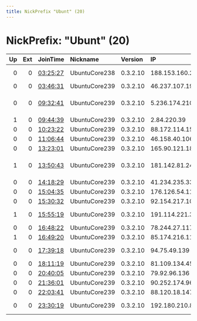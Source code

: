 ```yaml
---
title: NickPrefix "Ubunt" (20)
---
```


# NickPrefix: "Ubunt" (20)

|   Up |   Ext | JoinTime                                                                                            | Nickname      | Version   | IP             | AS                                 | CC   |   ORp |   Dirp | OS    | Contact   |   eFamMembers |
|-----:|------:|:----------------------------------------------------------------------------------------------------|:--------------|:----------|:---------------|:-----------------------------------|:-----|------:|-------:|:------|:----------|--------------:|
|    0 |     0 | [03:25:27](https://metrics.torproject.org/rs.html#details/A28D2C2FA1F287233F446F9ABA8D97970ABC2565) | UbuntuCore238 | 0.3.2.10  | 188.153.160.28 | Vodafone Italia S.p.A.             | it   | 46161 |      0 | Linux | None      |             1 |
|    0 |     0 | [03:46:31](https://metrics.torproject.org/rs.html#details/2E3D47B7D877CC771AD1B86D9F797A93F9FEF94A) | UbuntuCore239 | 0.3.2.10  | 46.237.107.191 | Bulsatcom EAD                      | bg   | 43773 |      0 | Linux | None      |             1 |
|    0 |     0 | [09:32:41](https://metrics.torproject.org/rs.html#details/74D36BB71F049AA38CD6C2BEF732B1B997CAFF18) | UbuntuCore239 | 0.3.2.10  | 5.236.174.210  | Iran Telecommunication Company PJS | ir   | 37645 |      0 | Linux | None      |             1 |
|    1 |     0 | [09:44:39](https://metrics.torproject.org/rs.html#details/78CB53A49417DD2C6A0F001C05D2D6AFC8ECBD08) | UbuntuCore239 | 0.3.2.10  | 2.84.220.39    | OTEnet S.A.                        | gr   | 46201 |      0 | Linux | None      |             1 |
|    0 |     0 | [10:23:22](https://metrics.torproject.org/rs.html#details/282BC8E75178DA80299EE8C5135B61A1E1C722D5) | UbuntuCore239 | 0.3.2.10  | 88.172.114.152 | Free SAS                           | fr   | 36745 |      0 | Linux | None      |             1 |
|    0 |     0 | [11:06:44](https://metrics.torproject.org/rs.html#details/0C2D53FE312427B534F11E99B25CF2A11FB1FA77) | UbuntuCore239 | 0.3.2.10  | 46.158.40.106  | Rostelecom                         | ru   | 44567 |      0 | Linux | None      |             1 |
|    0 |     0 | [13:23:01](https://metrics.torproject.org/rs.html#details/4172F29F79480A801737F67E4BFCC1563239C31B) | UbuntuCore239 | 0.3.2.10  | 165.90.121.188 | CV-Multimedia                      | cv   | 38951 |      0 | Linux | None      |             1 |
|    1 |     0 | [13:50:43](https://metrics.torproject.org/rs.html#details/40014BE486DE115A30C0C8504F0B85E73AC2CF5C) | UbuntuCore239 | 0.3.2.10  | 181.142.81.240 | EPM Telecomunicaciones S.A. E.S.P. | co   | 46511 |      0 | Linux | None      |             1 |
|    0 |     0 | [14:18:29](https://metrics.torproject.org/rs.html#details/5EAFCE110C31708F91AA19497F18013448F7B8B7) | UbuntuCore239 | 0.3.2.10  | 41.234.235.33  | TE-AS                              | eg   | 41031 |      0 | Linux | None      |             1 |
|    0 |     0 | [15:04:35](https://metrics.torproject.org/rs.html#details/9A0C37436CA9D62EEB7518BD4EE00CD2DB0CDB16) | UbuntuCore239 | 0.3.2.10  | 176.126.54.116 | Electrics Ltd                      | ru   | 45529 |      0 | Linux | None      |             1 |
|    0 |     0 | [15:30:32](https://metrics.torproject.org/rs.html#details/4A899FFF34A6D5081A7AE309DD1C7223266E054A) | UbuntuCore239 | 0.3.2.10  | 92.154.217.100 | Orange                             | fr   | 43245 |      0 | Linux | None      |             1 |
|    1 |     0 | [15:55:19](https://metrics.torproject.org/rs.html#details/93B23D711F67B7DB0E2D4FEF34833925D21F3BE8) | UbuntuCore239 | 0.3.2.10  | 191.114.221.3  | TELEFu00D3NICA CHILE S.A.          | cl   | 44141 |      0 | Linux | None      |             1 |
|    0 |     0 | [16:48:22](https://metrics.torproject.org/rs.html#details/89DD66631FC175DC26093B80ADA5AA11D73C15F9) | UbuntuCore239 | 0.3.2.10  | 78.244.27.117  | Free SAS                           | fr   | 45417 |      0 | Linux | None      |             1 |
|    1 |     0 | [16:49:20](https://metrics.torproject.org/rs.html#details/529616FBFB45330C59AA39D1839B702E2CE60135) | UbuntuCore239 | 0.3.2.10  | 85.174.216.115 | Rostelecom                         | ru   | 43287 |      0 | Linux | None      |             1 |
|    0 |     0 | [17:39:18](https://metrics.torproject.org/rs.html#details/55C39F34C060C437C2A7B1E2C6FF8DFC0B077B59) | UbuntuCore239 | 0.3.2.10  | 94.75.49.139   | PJSC Bashinformsvyaz               | ru   | 35867 |      0 | Linux | None      |             1 |
|    0 |     0 | [18:11:19](https://metrics.torproject.org/rs.html#details/436151E1851BEB3FBEE2EF3E790624589AF408B4) | UbuntuCore239 | 0.3.2.10  | 81.109.134.45  | Virgin Media Limited               | gb   | 42347 |      0 | Linux | None      |             1 |
|    0 |     0 | [20:40:05](https://metrics.torproject.org/rs.html#details/22D9273CF188057C5D26271F5E84653C937A05A8) | UbuntuCore239 | 0.3.2.10  | 79.92.96.136   | SFR SA                             | fr   | 34933 |      0 | Linux | None      |             1 |
|    0 |     0 | [21:36:01](https://metrics.torproject.org/rs.html#details/66D1F6E424FEFC5D1F8576C1A9BD42EE898D4CD5) | UbuntuCore239 | 0.3.2.10  | 90.252.174.96  | Vodafone Limited                   | gb   | 40191 |      0 | Linux | None      |             1 |
|    0 |     0 | [22:03:41](https://metrics.torproject.org/rs.html#details/E6214C2598F4D6E6624C876B85EB4B268316991D) | UbuntuCore239 | 0.3.2.10  | 88.120.18.147  | Free SAS                           | fr   | 41633 |      0 | Linux | None      |             1 |
|    0 |     0 | [23:30:19](https://metrics.torproject.org/rs.html#details/A1F48FFBF4E5F21A6A6004B807D62BC55F7501DF) | UbuntuCore239 | 0.3.2.10  | 192.180.210.8  | Time Warner Cable Internet LLC     | us   | 44455 |      0 | Linux | None      |             1 |
